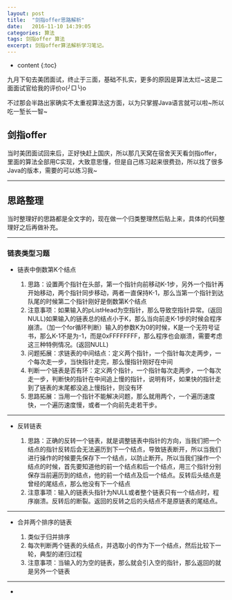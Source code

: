 ```yaml
---
layout: post
title:  "剑指offer思路解析"
date:   2016-11-10 14:39:05
categories: 算法
tags: 剑指offer 算法
excerpt: 剑指offer算法解析学习笔记。
---
```


* content
{:toc}



九月下旬去美团面试，终止于三面，基础不扎实，更多的原因是算法太烂~这是二面面试官给我的评价o(╯□╰)o

不过那会半路出家确实不太重视算法这方面，以为只掌握Java语言就可以啦~所以吃一堑长一智~

## 剑指offer

当时美团面试回来后，正好快赶上国庆，所以那几天窝在宿舍天天看剑指offer，里面的算法全部用C实现，大致意思懂，但是自己练习起来很费劲，所以找了很多Java的版本，需要的可以练习我~

---

## 思路整理

当时整理好的思路都是全文字的，现在做一个归类整理然后贴上来，具体的代码整理好之后再做补充。

---

### 链表类型习题

* 链表中倒数第K个结点

	1. 思路：设置两个指针在头部，第一个指针向前移动K-1步，另外一个指针再开始移动，两个指针同步移动，两者一直保持K-1，那么当第一个指针到达队尾的时候第二个指针刚好是倒数第K个结点
  2. 注意事项：如果输入的pListHead为空指针，那么导致空指针异常。(返回NULL)如果输入的链表总的结点小于K，那么当向前走K-1步的时候会程序崩溃。（加一个for循环判断）输入的参数K为0的时候，K是一个无符号证书，那么K-1不是为-1，而是0xFFFFFFFF，那么程序也会崩溃，需要考虑这三种特例情况。(返回NULL)
	4. 问题拓展：求链表的中间结点：定义两个指针，一个指针每次走两步，一个每次走一步，当快指针走完，那么慢指针刚好在中间
  5. 判断一个链表是否有环：定义两个指针，一个指针每次走两步，一个每次走一步，判断快的指针在中间追上慢的指针，说明有环，如果快的指针走到了链表的末尾都没追上慢指针，则没有环
	6. 思路拓展：当用一个指针不能解决问题，那么就用两个，一个遍历速度快，一个遍历速度慢，或者一个向前先走若干步。
	
---

* 反转链表

	1. 思路：正确的反转一个链表，就是调整链表中指针的方向，当我们把一个结点的指针反转后会无法遍历到下一个结点，导致链表断开，所以当我们进行操作的时候要先保存下一个结点，以防止断开。所以当我们操作一个结点的时候，首先要知道他的前一个结点和后一个结点，用三个指针分别保存当前遍历到的结点，他的前一个结点及后一个结点。反转后头结点是曾经的尾结点，那么他没有下一个结点
	2. 注意事项：输入的链表头指针为NULL或者整个链表只有一个结点时，程序崩溃。反转后的断裂。返回的反转之后的头结点不是原链表的尾结点。
	
---

* 合并两个排序的链表

	1. 类似于归并排序
	2. 每次判断两个链表的头结点，并选取小的作为下一个结点，然后比较下一轮，典型的递归过程
	3. 注意事项：当输入的为空的链表，那么就会引入空的指针，那么返回的就是另外一个链表
	
---

*
